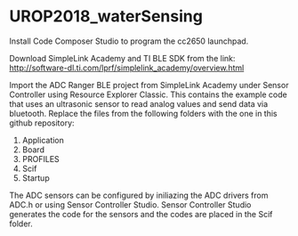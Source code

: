 # UROP2018_waterSensing

Install Code Composer Studio to program the cc2650 launchpad.

Download SimpleLink Academy and TI BLE SDK from the link:
http://software-dl.ti.com/lprf/simplelink_academy/overview.html

Import the ADC Ranger BLE project from SimpleLink Academy under Sensor Controller using Resource Explorer Classic. This contains the example code that uses an ultrasonic sensor to read analog values and send data via bluetooth. Replace the files from the following folders with the one in this github repository:
1. Application
2. Board
3. PROFILES
4. Scif
5. Startup

The ADC sensors can be configured by iniliazing the ADC drivers from ADC.h or using Sensor Controller Studio. Sensor Controller Studio generates the code for the sensors and the codes are placed in the Scif folder.
